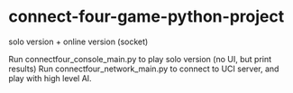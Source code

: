 # connect-four-game-python-project
solo version + online version (socket)

Run connectfour_console_main.py to play solo version (no UI, but print results)
Run connectfour_network_main.py to connect to UCI server, and play with high level AI.
